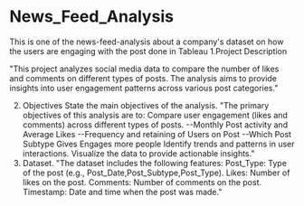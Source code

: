 # News_Feed_Analysis
This is one of the news-feed-analysis about a company's dataset on how the users are engaging with the post done in Tableau
1.Project Description

  "This project analyzes social media data to compare the number of likes and comments on different types of posts. The analysis aims to provide insights into user       engagement patterns across various post categories."


  
2. Objectives
State the main objectives of the analysis.
"The primary objectives of this analysis are to:
Compare user engagement (likes and comments) across different types of posts.
--Monthly Post activity and Average Likes
--Frequency and retaining of Users on Post
--Which Post Subtype Gives Engages more people
Identify trends and patterns in user interactions.
Visualize the data to provide actionable insights."
4. Dataset.
"The dataset includes the following features:
Post_Type: Type of the post (e.g., Post_Date,Post_Subtype,Post_Type).
Likes: Number of likes on the post.
Comments: Number of comments on the post.
Timestamp: Date and time when the post was made."
